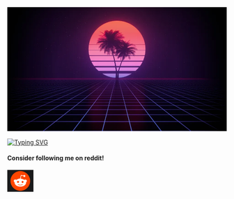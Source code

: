 <img src="img/Hi.jpg">

[![Typing SVG](https://readme-typing-svg.demolab.com?font=Fira+Code&pause=1000&color=891BFF&random=false&width=435&lines=Hello!+I'm+h7tao!+;I'm+a+discord+bot+developer;I+use+python;My+username+on+discord+is+h7tao;I'm+friends+with+double+counter+owner+on+discord;That's+all+bye!+)](https://git.io/typing-svg)

<p><h4>Consider following me on reddit!</h4></p>

<p><a href="https://www.reddit.com/u/Amirmehdigooli22/s/0SHVLRNpnu" target="_blank" class="external" rel="nofollow"><font color="maroon"><img src="img/Rd.png" width="60" height="50"></font></font></a> </p>
